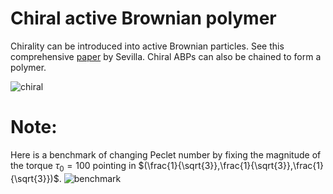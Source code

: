 # Chiral active Brownian polymer
Chirality can be introduced into active Brownian particles. See this comprehensive [paper](https://journals.aps.org/pre/abstract/10.1103/PhysRevE.94.062120) by Sevilla. Chiral ABPs can also be chained to form a polymer. 

![chiral](https://github.com/user-attachments/assets/1825c94c-60d8-4b5c-8226-46b5ca1158da "Chiral active polymer with torque acting to rotate the direction of active force.")

# Note:
Here is a benchmark of changing Peclet number by fixing the magnitude of the torque $\tau_0 = 100$ pointing in $(\frac{1}{\sqrt{3}},\frac{1}{\sqrt{3}},\frac{1}{\sqrt{3}})$.
![benchmark](https://github.com/user-attachments/assets/89733b7b-2f88-4b30-8c4f-a5ccd30560ee)
